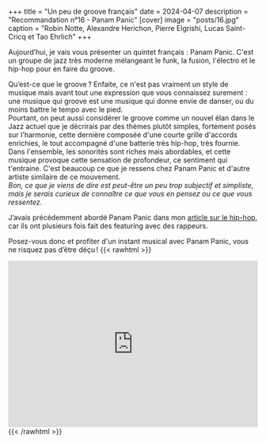+++
title = "Un peu de groove français"
date = 2024-04-07
description = "Recommandation n°16 - Panam Panic"
[cover]
image = "posts/16.jpg"
caption = "Robin Notte, Alexandre Herichon, Pierre Elgrishi, Lucas Saint-Cricq et Tao Ehrlich"
+++

Aujourd’hui, je vais vous présenter un quintet français : Panam Panic. C'est un groupe de jazz très moderne mélangeant
le funk, la fusion, l'électro et le hip-hop pour en faire du groove.

Qu’est-ce que le groove ? Enfaite, ce n'est pas vraiment un style de musique mais avant tout une expression que
vous connaissez surement : une musique qui groove est une musique qui donne envie de danser, ou du moins battre le tempo
avec le pied.   
Pourtant, on peut aussi considérer le groove comme un nouvel élan dans le Jazz actuel que je décrirais par des thèmes
plutôt simples, fortement posés sur l'harmonie, cette dernière composée d'une courte grille d'accords enrichies, le tout
accompagné d'une batterie très hip-hop, très fournie. Dans l'ensemble, les sonorités sont riches mais abordables, et
cette musique provoque cette sensation de profondeur, ce sentiment qui t'entraine. C'est beaucoup ce que je ressens chez
Panam Panic et d'autre artiste similaire de ce mouvement.  
*Bon, ce que je viens de dire est peut-être un peu trop subjectif et simpliste, mais je serais curieux de connaître ce que
vous en pensez ou ce que vous ressentez.*

J’avais précédemment abordé Panam Panic dans mon [article sur le hip-hop](/posts/9-hip-hop--jazz/), car ils ont plusieurs fois
fait des featuring avec des rappeurs.

Posez-vous donc et profiter d'un instant musical avec Panam Panic, vous ne risquez pas d’être déçu !
{{< rawhtml >}}
<div style="max-width:100%;"><div style="position:relative;padding-bottom:calc(56.25% + 52px);height: 0;"><iframe style="position:absolute;top:0;left:0;" width="100%" height="100%" src="https://odesli.co/embed/?url=https%3A%2F%2Fartist.link%2Fpanampanic&theme=light" frameborder="0" allowfullscreen sandbox="allow-same-origin allow-scripts allow-presentation allow-popups allow-popups-to-escape-sandbox" allow="clipboard-read; clipboard-write"></iframe></div></div>
{{< /rawhtml >}}